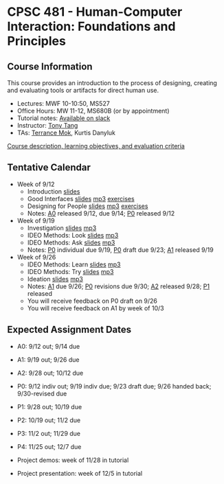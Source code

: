 # CPSC 481 - Human-Computer Interaction: Foundations and Principles

## Course Information

This course provides an introduction to the process of designing, creating and evaluating tools or artifacts for direct human use.

* Lectures: MWF 10-10:50, MS527
* Office Hours: MW 11-12, MS680B (or by appointment)
* Tutorial notes: [Available on slack](https://cpsc481-ucalgary.slack.com)
* Instructor: [Tony Tang](http://hcitang.org)
* TAs: [Terrance Mok](http://terrancemok.com/), Kurtis Danyluk

[Course description, learning objectives, and evaluation criteria](about.md)

## Tentative Calendar

* Week of 9/12
    - Introduction [slides](http://www.hcitang.org/uploads/Teaching/481-1-introduction.pptx)
    - Good Interfaces [slides](http://www.hcitang.org/uploads/Teaching/481-2-good-interfaces.pptx) [mp3](http://www.hcitang.org/uploads/Teaching/481-2-good-interfaces.mp3) [exercises](http://www.hcitang.org/uploads/Teaching/481-2-exercises.pptx)
    - Designing for People [slides](http://www.hcitang.org/uploads/Teaching/481-3-designing-for-people.pptx) [mp3](http://www.hcitang.org/uploads/Teaching/481-3-designing-for-people.mp3) [exercises](http://www.hcitang.org/uploads/Teaching/481-3-exercises.pptx)
    - Notes: [A0](assignments.md) released 9/12, due 9/14; [P0](p0.md) released 9/12
* Week of 9/19
    - Investigation [slides](http://www.hcitang.org/uploads/Teaching/481-4-investigation.pptx) [mp3](http://www.hcitang.org/uploads/Teaching/481-4-investigation.mp3)
    - IDEO Methods: Look [slides](http://www.hcitang.org/uploads/Teaching/481-5-ideo-look.pptx) [mp3](http://www.hcitang.org/uploads/Teaching/481-5-ideo-look.mp3)
    - IDEO Methods: Ask [slides](http://www.hcitang.org/uploads/Teaching/481-6-ideo-ask.pptx) [mp3](http://www.hcitang.org/uploads/Teaching/481-6-ideo-ask.mp3)
    - Notes: [P0](p0.md) individual due 9/19, [P0](p0.md) draft due 9/23; [A1](a1.md) released 9/19 
* Week of 9/26
    - IDEO Methods: Learn [slides](http://www.hcitang.org/uploads/Teaching/481-7-ideo-learn.pptx) [mp3](http://www.hcitang.org/uploads/Teaching/481-7-ideo-learn.mp3)
    - IDEO Methods: Try [slides](http://www.hcitang.org/uploads/Teaching/481-8-ideo-try.pptx) [mp3](http://www.hcitang.org/uploads/Teaching/481-8-ideo-try.mp3)
    - Ideation [slides](http://www.hcitang.org/uploads/Teaching/481-9-ideation.pptx) [mp3](http://www.hcitang.org/uploads/Teaching/481-9-ideation-fewer-pops.mp3)
    - Notes: [A1](a1.md) due 9/26; [P0](p0.md) revisions due 9/30; [A2](a2.md) released 9/28; [P1](p1.md) released
    - You will receive feedback on P0 draft on 9/26
    - You will receive feedback on A1 by week of 10/3

## Expected Assignment Dates

* A0: 9/12 out; 9/14 due
* A1: 9/19 out; 9/26 due
* A2: 9/28 out; 10/12 due

* P0: 9/12 indiv out; 9/19 indiv due; 9/23 draft due; 9/26 handed back; 9/30-revised due 
* P1: 9/28 out; 10/19 due
* P2: 10/19 out; 11/2 due
* P3: 11/2 out; 11/29 due
* P4: 11/25 out; 12/7 due

* Project demos: week of 11/28 in tutorial
* Project presentation: week of 12/5 in tutorial


